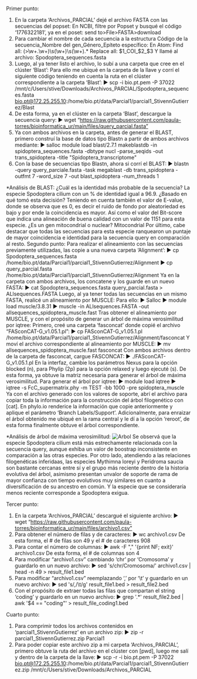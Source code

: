 Primer punto:
1)	En la carpeta ‘Archivos_PARCIAL’ dejé el archivo FASTA con las secuencias del popset:
En NCBI, filtre por Popset y busqué el código ‘1776322181’, ya en el poset: send to>File>FASTA>download
2)	Para cambiar el nombre de cada secuencia a la estructura Código de la secuencia_Nombre del gen_Género_Epíteto específico:
En Atom:
Find all: (>\w+\.\w+)\s(\w+)\s(\w+).*
Replace all: $1_COI_$2_$3
Y llamé al archivo: Spodoptera_sequences.fasta
3)	Luego, al ya tener listo el archivo, lo subí a una carpeta que cree en el clúster ‘Blast’:
Para ello me ubiqué en la carpeta de la llave y corrí el siguiente código teniendo en cuenta la ruta en el clúster correspondiente a la carpeta ‘Blast’:
► scp -i bio.pt.pem -P 37022 /mnt/c/Users/stive/Downloads/Archivos_PARCIAL/Spodoptera_sequences.fasta bio.pt@172.25.255.10:/home/bio.pt/data/Parcial1/parcial1_StivennGutierrez/Blast
4)	De esta forma, ya en el clúster en la carpeta ‘Blast’, descargue la secuencia query:
► wget “https://raw.githubusercontent.com/paula-torres/bioinformatica_ur/main/files/query_parcial.fasta”
5)	Ya con ambos archivos en la carpeta, antes de generar el BLAST, primero construí la base de datos tipo Blastn a partir de ambos archivos mediante:
► salloc
module load blast/2.7.1
makeblastdb -in spidoptera_sequences.fasta -dbtype nucl -parse_seqids -out trans_spidoptera -title "Spidoptera_transcriptome"
6)	Con la base de secuencias tipo Blastn, ahora si corrí el BLAST:
► blastn -query query_parciale.fasta -task megablast -db trans_spidoptera -outfmt 7 -word_size 7 -out blast_spidoptera -num_threads 1

*Análisis de BLAST:
¿Cuál es la identidad más probable de la secuencia?
La especie Spodoptera cilium con un % de identidad igual a 96.9.
¿Basado en qué tomó esta decisión? 
Teniendo en cuenta también el valor de E-value, donde se observa que es 0, es decir el ruido de fondo por aleatoriedad es bajo y por ende la coincidencia es mayor. Así como el valor del Bit-score que indica una alineación de buena calidad con un valor de 1151 para esta especie.
¿Es un gen mitocondrial o nuclear? Mitocondrial
Por último, cabe destacar que todas las secuencias para esta especie ranquearon un puntaje de mayor coincidencia e identidad para la secuencia query en comparación al resto.
Segundo punto:
Para realizar el alineamiento con las secuencias previamente utilizadas, las copie a una nueva carpeta ‘Alignment’:
► cp Spodoptera_sequences.fasta /home/bio.pt/data/Parcial1/parcial1_StivennGutierrez/Alignment
► cp query_parcial.fasta /home/bio.pt/data/Parcial1/parcial1_StivennGutierrez/Alignment
Ya en la carpeta con ambos archivos, los concatene y los guarde en un nuevo FASTA:
► cat Spodoptera_sequences.fasta query_parcial.fasta > ALlsequences.FASTA
Luego, al ya tener todas las secuencias en un mismo FASTA, realicé un alineamiento por MUSCLE:
Para ello:
► Salloc
► module load muscle/3.8.31
► muscle -in ALlsequences.FASTA -out allsequences_spidoptera_muscle.fast
Tras obtener el alineamiento por MUSCLE, y con el propósito de generar un árbol de máxima verosimilitud por iqtree:
Primero, creé una carpeta ‘fasconcat’ donde copié el archivo “FASconCAT-G_v1.05.1.pl”:
► cp FASconCAT-G_v1.05.1.pl /home/bio.pt/data/Parcial1/parcial1_StivennGutierrez/Alignment/fasconcat
Y moví el archivo correspondiente al alineamiento por MUSCLE:
► mv allsequences_spidoptera_muscle.fast fasconcat
Con ambos archivos dentro de la carpeta de fasconcat, cargue FASCONCAT:
► ./FASconCAT-G_v1.05.1.pl
En la interfaz, cambie los parámetros Nexus para la opción blocked (n), para Phylip (2p) para la opción relaxed y luego ejecuté (s).
De esta forma, ya obtuve la matriz necesaria para generar el árbol de máxima verosimilitud. Para generar el árbol por iqtree:
► module load iqtree
► iqtree -s FcC_supermatrix.phy -m TEST -bb 1000 -pre spidoptera_muscle
Ya con el archivo generado con los valores de soporte, abrí el archivo para copiar toda la información para la construcción del árbol filogenético con [cat].
En phylo.io renderice la información que copie anteriormente y aplique el parámetro ‘Branch Labels/Support’.
Adicionalmente, para enraizar el árbol obtenido me ubiqué en la rama central y le dí a la opción ‘reroot’, de esta forma finalmente obtuve el árbol correspondiente.

*Análisis de árbol de máxima verosimilitud:
![Arbol](https://user-images.githubusercontent.com/128840301/232170859-ac7b8724-ad6d-4a25-ac47-69739c95108e.png)
Se observá que la especie Spodoptera cilium está más estrechamente relacionada con la secuencia query, aunque exhiba un valor de boostrap inconsistente en comparación a las otras especies. Por otro lado, atendiendo a las relaciones filogenéticas inferidaas, las especies Mythimna loreyi y Peridroma saucia son bastante cercanas entre sí y el grupo más reciente dentro de la historia evolutiva del árbol, asimismo presentan unvalor de soporte de rama de mayor confianza con tiempo evolutivos muy similares en cuanto a diversificación de su ancestro en común. Y la especie que se consideraría menos reciente corresponde a Spodoptera exigua.

Tercer punto: 
1)	En la carpeta ‘Archivos_PARCIAL’ descargué el siguiente archivo:
► wget “https://raw.githubusercontent.com/paula-torres/bioinformatica_ur/main/files/archivo1.csv”
2)	Para obtener el número de filas y de caracteres:
► wc archivo1.csv
De esta forma, el # de filas son 49 y el # de caracteres 908
3)	Para contar el número de columnas:
► awk -F "," '{print NF; exit}' archivo1.csv
De esta forma, el # de columnas son 4
4)	Para modificar “archivo1.csv” cambiando ‘chr’ por ‘Cromosoma’ y guardarlo en un nuevo archivo:
► sed 's/chr/Cromosoma/' archivo1.csv | head -n 49 > result_file1.bed
5)	Para modificar “archivo1.csv” reemplazando ‘,’ por ‘\t’ y guardarlo en un nuevo archivo:
► sed 's/,/\t/g' result_file1.bed > result_file2.bed
6)	Con el propósito de extraer todas las filas que compartan el string ‘coding’ y guardarlo en un nuevo archivo:
► grep '.*' result_file2.bed | awk '$4 == "coding"' > result_file_coding1.bed

Cuarto punto:
1)	Para comprimir todos los archivos contenidos en ‘parcial1_StivennGutierrez’ en un archivo zip:
► zip -r parcial1_StivennGutierrez.zip Parcial1
2)	Para poder copiar este archivo zip a mi carpeta ‘Archivos_PARCIAL’, primero obtuve la ruta del archivo en el clúster con [pwd], luego me salí y dentro de la carpeta de la llave:
► scp -r -i bio.pt.pem -P 37022 bio.pt@172.25.255.10:/home/bio.pt/data/Parcial1/parcial1_StivennGutierrez.zip /mnt/c/Users/stive/Downloads/Archivos_PARCIAL

